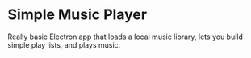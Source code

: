 # Simple Music Player

Really basic Electron app that loads a local music library, lets you build simple play lists, and plays music.